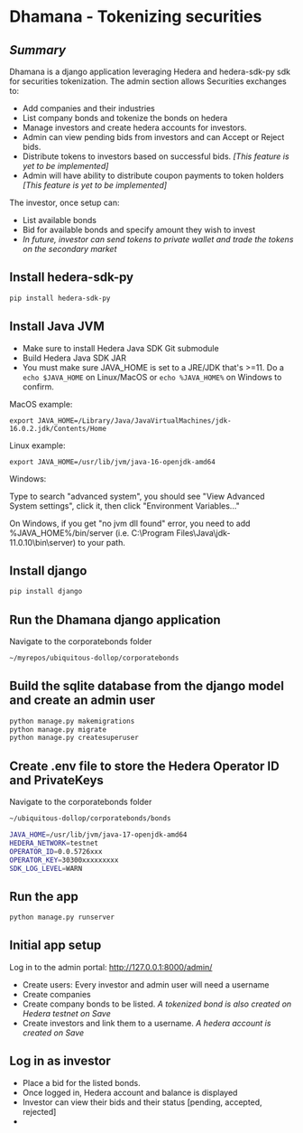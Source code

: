# Dhamana - Tokenizing securities
## _Summary_
Dhamana is a django application leveraging Hedera and hedera-sdk-py sdk for securities tokenization. 
The admin section allows Securities exchanges to:
- Add companies and their industries
- List company bonds and tokenize the bonds on hedera
- Manage investors and create hedera accounts for investors.
- Admin can view pending bids from investors and can Accept or Reject bids.
- Distribute tokens to investors based on successful bids. _[This feature is yet to be implemented]_
- Admin will have ability to distribute coupon payments to token holders _[This feature is yet to be implemented]_

The investor, once setup can:
- List available bonds
- Bid for available bonds and specify amount they wish to invest
- _In future, investor can send tokens to private wallet and trade the tokens on the secondary market_

## Install hedera-sdk-py

```sh
pip install hedera-sdk-py
```

## Install Java JVM
- Make sure to install Hedera Java SDK Git submodule
- Build Hedera Java SDK JAR
- You must make sure JAVA_HOME is set to a JRE/JDK that's >=11. Do a `echo $JAVA_HOME` on Linux/MacOS or `echo %JAVA_HOME%` on Windows to confirm.

MacOS example:

    export JAVA_HOME=/Library/Java/JavaVirtualMachines/jdk-16.0.2.jdk/Contents/Home

Linux example:

    export JAVA_HOME=/usr/lib/jvm/java-16-openjdk-amd64

Windows:

Type to search "advanced system", you should see "View Advanced System settings", click it, then click "Environment Variables..."

On Windows, if you get "no jvm dll found" error, you need to add %JAVA_HOME%/bin/server (i.e. C:\Program Files\Java\jdk-11.0.10\bin\server) to your path.

## Install django

```sh
pip install django
```
## Run the Dhamana django application
Navigate to the corporatebonds folder
```sh
~/myrepos/ubiquitous-dollop/corporatebonds
```
## Build the sqlite database from the django model and create an admin user
```sh
python manage.py makemigrations
python manage.py migrate
python manage.py createsuperuser
```

## Create .env file to store the Hedera Operator ID and PrivateKeys
Navigate to the corporatebonds folder
```sh
~/ubiquitous-dollop/corporatebonds/bonds
```
```sh
JAVA_HOME=/usr/lib/jvm/java-17-openjdk-amd64
HEDERA_NETWORK=testnet
OPERATOR_ID=0.0.5726xxx
OPERATOR_KEY=30300xxxxxxxxx
SDK_LOG_LEVEL=WARN
```
## Run the app
```sh
python manage.py runserver
```

## Initial app setup
Log in to the admin portal: http://127.0.0.1:8000/admin/
- Create users: Every investor and admin user will need  a username
- Create companies
- Create company bonds to be listed. _A tokenized bond is also created on Hedera testnet on Save_
- Create investors and link them to a username. _A hedera account is created on Save_

## Log in as investor
- Place a bid for the listed bonds.
- Once logged in, Hedera account and balance is displayed
- Investor can view their bids and their status [pending, accepted, rejected]
- 




